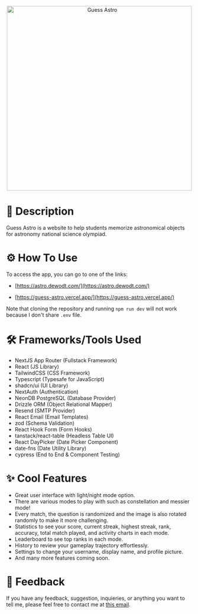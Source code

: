 <p align="center">
<img src="https://astro.dewodt.com/guess-astro-full.png" alt="Guess Astro" width="500">
</p>

# 🔭 Description

Guess Astro is a website to help students memorize astronomical objects for astronomy national science olympiad.

# ⚙️ How To Use

To access the app, you can go to one of the links:

- [https://astro.dewodt.com/](https://astro.dewodt.com/)

- [https://guess-astro.vercel.app/](https://guess-astro.vercel.app/)

Note that cloning the repository and running `npm run dev` will not work because I don't share `.env` file.

# 🛠️ Frameworks/Tools Used

- NextJS App Router (Fullstack Framework)
- React (JS Library)
- TailwindCSS (CSS Framework)
- Typescript (Typesafe for JavaScript)
- shadcn/ui (UI Library)
- NextAuth (Authentication)
- NeonDB PostgreSQL (Database Provider)
- Drizzle ORM (Object Relational Mapper)
- Resend (SMTP Provider)
- React Email (Email Templates)
- zod (Schema Validation)
- React Hook Form (Form Hooks)
- tanstack/react-table (Headless Table UI)
- React DayPicker (Date Picker Component)
- date-fns (Date Utility Library)
- cypress (End to End & Component Testing)

# ✨ Cool Features

- Great user interface with light/night mode option.
- There are various modes to play with such as constellation and messier mode!
- Every match, the question is randomized and the image is also rotated randomly to make it more challenging.
- Statistics to see your score, current streak, highest streak, rank, accuracy, total match played, and activity charts in each mode.
- Leaderboard to see top ranks in each mode.
- History to review your gameplay trajectory effortlessly.
- Settings to change your username, display name, and profile picture.
- And many more features coming soon.

# 📩 Feedback

If you have any feedback, suggestion, inquieries, or anything you want to tell me, please feel free to contact me at [this email](mailto:dewantorotriatmojo@gmail.com).
